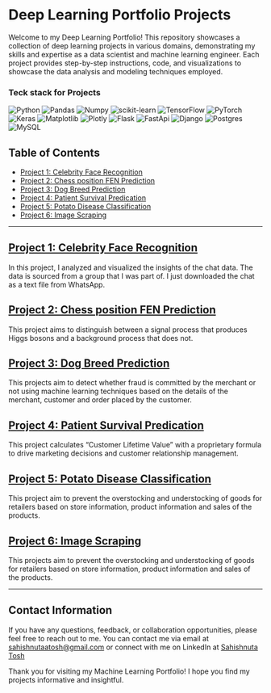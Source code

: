 # Deep Learning Portfolio Projects

Welcome to my Deep Learning Portfolio! This repository showcases a collection of deep learning projects in various domains, demonstrating my skills and expertise as a data scientist and machine learning engineer. Each project provides step-by-step instructions, code, and visualizations to showcase the data analysis and modeling techniques employed.  

### Teck stack for Projects 
![Python](https://img.shields.io/badge/python-3670A0?style=for-the-badge&logo=python&logoColor=ffdd54)
![Pandas](https://img.shields.io/badge/Pandas-2C2D72?style=for-the-badge&logo=pandas&logoColor=white)
![Numpy](https://img.shields.io/badge/Numpy-777BB4?style=for-the-badge&logo=numpy&logoColor=white)
![scikit-learn](https://img.shields.io/badge/scikit--learn-%23F7931E.svg?style=for-the-badge&logo=scikit-learn&logoColor=white)
![TensorFlow](https://img.shields.io/badge/TensorFlow-%23FF6F00.svg?style=for-the-badge&logo=TensorFlow&logoColor=white)
![PyTorch](https://img.shields.io/badge/PyTorch-%23EE4C2C.svg?style=for-the-badge&logo=PyTorch&logoColor=white)
![Keras](https://img.shields.io/badge/Keras-D00000?style=for-the-badge&logo=Keras&logoColor=white)
![Matplotlib](https://img.shields.io/badge/Matplotlib-%23ffffff.svg?style=for-the-badge&logo=Matplotlib&logoColor=black)
![Plotly](https://img.shields.io/badge/Plotly-%233F4F75.svg?style=for-the-badge&logo=plotly&logoColor=white)
![Flask](https://img.shields.io/badge/Flask-000000?style=for-the-badge&logo=flask&logoColor=white)
![FastApi](https://img.shields.io/badge/fastapi-109989?style=for-the-badge&logo=FASTAPI&logoColor=white)
![Django](https://img.shields.io/badge/Django-092E20?style=for-the-badge&logo=django&logoColor=green)
![Postgres](https://img.shields.io/badge/postgres-%23316192.svg?style=for-the-badge&logo=postgresql&logoColor=white)
![MySQL](https://img.shields.io/badge/mysql-%2300f.svg?style=for-the-badge&logo=mysql&logoColor=white)


## Table of Contents

- [Project 1: Celebrity Face Recognition](https://github.com/Sahishnuta/DL_Projects_on_Images/tree/main/Celebrity_Face_Recognition)
- [Project 2: Chess position FEN Prediction](https://github.com/Sahishnuta/DL_Projects_on_Images/tree/main/Chess_position_FEN_Prediction)
- [Project 3: Dog Breed Prediction](https://github.com/Sahishnuta/DL_Projects_on_Images/tree/main/Dog_Breed_Classificationh)
- [Project 4: Patient Survival Predication](https://github.com/Sahishnuta/DL_Projects_on_Images/tree/main/Patient_Survival_Prediction)
- [Project 5: Potato Disease Classification](https://github.com/Sahishnuta/DL_Projects_on_Images/tree/main/Potato_Disease_Classification)
- [Project 6: Image Scraping](https://github.com/Sahishnuta/DL_Projects_on_Images/tree/main/google_image_scrapping)



---
## [Project 1: Celebrity Face Recognition](https://github.com/Sahishnuta/DL_Projects_on_Images/tree/main/Celebrity_Face_Recognition)

In this project, I analyzed and visualized the insights of the chat data. The data is sourced from a group that I was part of. I just downloaded the chat as a text file from WhatsApp.

## [Project 2: Chess position FEN Prediction](https://github.com/Sahishnuta/DL_Projects_on_Images/tree/main/Chess_position_FEN_Prediction)

This project aims to distinguish between a signal process that produces Higgs bosons and a background process that does not.

## [Project 3: Dog Breed Prediction](https://github.com/Sahishnuta/DL_Projects_on_Images/tree/main/Dog_Breed_Classificationh)

This projects aim to detect whether fraud is committed by the merchant or not using machine learning techniques based on the details of the merchant, customer and order placed by the customer.

## [Project 4: Patient Survival Predication](https://github.com/Sahishnuta/DL_Projects_on_Images/tree/main/Patient_Survival_Prediction)
This project calculates “Customer Lifetime Value” with a proprietary formula to drive marketing decisions and customer relationship management.

## [Project 5: Potato Disease Classification](https://github.com/Sahishnuta/DL_Projects_on_Images/tree/main/Potato_Disease_Classification)

This project aim to prevent the overstocking and understocking of goods for retailers based on store information, product information and sales of the products.

## [Project 6: Image Scraping](https://github.com/Sahishnuta/DL_Projects_on_Images/tree/main/google_image_scrapping)

This projects aim to prevent the overstocking and understocking of goods for retailers based on store information, product information and sales of the products.


---

## Contact Information
 
If you have any questions, feedback, or collaboration opportunities, please feel free to reach out to me. You can contact me via email at [sahishnutaatosh@gmail.com](mailto:isahishnutaatosh@gmail.com) or connect with me on LinkedIn at [Sahishnuta Tosh](https://www.linkedin.com/in/sahishnuta-tosh/)

Thank you for visiting my Machine Learning Portfolio! I hope you find my projects informative and insightful.
